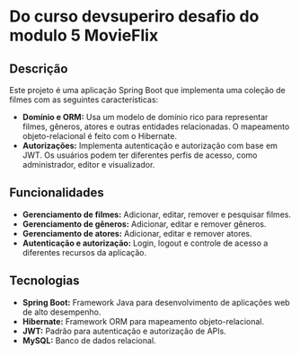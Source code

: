 # Do curso devsuperiro desafio do modulo 5 MovieFlix

## Descrição

Este projeto é uma aplicação Spring Boot que implementa uma coleção de filmes com as seguintes características:

* **Domínio e ORM:** Usa um modelo de domínio rico para representar filmes, gêneros, atores e outras entidades relacionadas. O mapeamento objeto-relacional é feito com o Hibernate.
* **Autorizações:** Implementa autenticação e autorização com base em JWT. Os usuários podem ter diferentes perfis de acesso, como administrador, editor e visualizador.

## Funcionalidades

* **Gerenciamento de filmes:** Adicionar, editar, remover e pesquisar filmes.
* **Gerenciamento de gêneros:** Adicionar, editar e remover gêneros.
* **Gerenciamento de atores:** Adicionar, editar e remover atores.
* **Autenticação e autorização:** Login, logout e controle de acesso a diferentes recursos da aplicação.

## Tecnologias

* **Spring Boot:** Framework Java para desenvolvimento de aplicações web de alto desempenho.
* **Hibernate:** Framework ORM para mapeamento objeto-relacional.
* **JWT:** Padrão para autenticação e autorização de APIs.
* **MySQL:** Banco de dados relacional.
